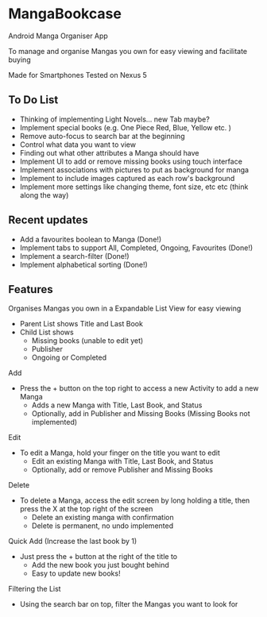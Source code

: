 MangaBookcase
=============

Android Manga Organiser App

To manage and organise Mangas you own for easy viewing and facilitate buying

Made for Smartphones
Tested on Nexus 5

To Do List
----------
- Thinking of implementing Light Novels... new Tab maybe?
- Implement special books (e.g. One Piece Red, Blue, Yellow etc. )
- Remove auto-focus to search bar at the beginning
- Control what data you want to view
- Finding out what other attributes a Manga should have
- Implement UI to add or remove missing books using touch interface
- Implement associations with pictures to put as background for manga
- Implement to include images captured as each row's background
- Implement more settings like changing theme, font size, etc etc (think along the way)

Recent updates
--------------
- Add a favourites boolean to Manga (Done!)
- Implement tabs to support All, Completed, Ongoing, Favourites (Done!)
- Implement a search-filter (Done!)
- Implement alphabetical sorting (Done!)

Features
--------
Organises Mangas you own in a Expandable List View for easy viewing

- Parent List shows Title and Last Book
- Child List shows
  - Missing books (unable to edit yet)
  - Publisher
  - Ongoing or Completed

Add
- Press the + button on the top right to access a new Activity to add a new Manga
  - Adds a new Manga with Title, Last Book, and Status
  - Optionally, add in Publisher and Missing Books (Missing Books not implemented)

Edit
- To edit a Manga, hold your finger on the title you want to edit
  - Edit an existing Manga with Title, Last Book, and Status
  - Optionally, add or remove Publisher and Missing Books

Delete
- To delete a Manga, access the edit screen by long holding a title, then press the X 
  at the top right of the screen
  - Delete an existing manga with confirmation
  - Delete is permanent, no undo implemented

Quick Add (Increase the last book by 1)
- Just press the + button at the right of the title to 
  - Add the new book you just bought behind
  - Easy to update new books!

Filtering the List
- Using the search bar on top, filter the Mangas you want to look for
